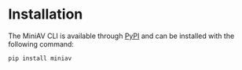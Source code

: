 # Installation

The MiniAV CLI is available through [PyPI](https://pypi.org/project/miniav) and can be installed with the following command:

```bash
pip install miniav
```

[myst-markdown]: https://myst-parser.readthedocs.io/en/latest/
[restructuredtext]: https://docutils.sourceforge.io/docs/user/rst/quickref.html

